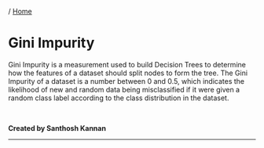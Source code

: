 / [Home](index.md)

# Gini Impurity

Gini Impurity is a measurement used to build Decision Trees to determine how the features of a dataset should split nodes to form the tree. The Gini Impurity of a dataset is a number between 0 and 0.5, which indicates the likelihood of new and random data being misclassified if it were given a random class label according to the class distribution in the dataset.

<br>

**Created by Santhosh Kannan**

---

<br>
